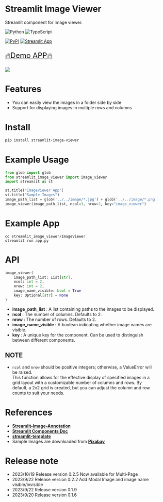 # Streamlit Image Viewer

Streamlit component for image viewer.

![Python](https://img.shields.io/badge/python-3670A0?style=for-the-badge&logo=python&logoColor=ffdd54)
![TypeScript](https://img.shields.io/badge/typescript-%23007ACC.svg?style=for-the-badge&logo=typescript&logoColor=white)

[![PyPI](https://img.shields.io/pypi/v/streamlit-image-viewer)](https://pypi.org/project/streamlit-image-viewer/)
[![Streamlit App](https://static.streamlit.io/badges/streamlit_badge_black_white.svg)](https://st-image-annotation.streamlit.app/)

<p style="font-size: 24px;"><a href="https://imageviewer.streamlit.app/">🔥Demo APP🔥</a></p>

<img src=demo/demo.gif></img>
# Features
* You can easily view the images in a folder side by side
* Support for displaying images in multiple rows and columns

# Install
```sh
pip install streamlit-image-viewer
```

# Example Usage
```python
from glob import glob
from streamlit_image_viewer import image_viewer
import streamlit as st

st.title("ImageViewer App")
st.title("Sample Images")
image_path_list = glob('../../image/*.jpg') + glob('../../image/*.png') 
image_viewer(image_path_list, ncol=3, nrow=2, key="image_viewer")
```
# Example App
```shell
cd streamlit_image_viewer/ImageViewer
streamlit run app.py
```
# API
```python
image_viewer(
    image_path_list: List[str],
    ncol: int = 2,
    nrow: int = 2,
    image_name_visible: bool = True
    key: Optional[str] = None
)
```
* **image_path_list** : A list containing paths to the images to be displayed.
* **ncol** : The number of columns. Defaults to 2.
* **nrow** : The number of rows. Defaults to 2.
* **image_name_visible** : A boolean indicating whether image names are visible.
* **key** : A unique key for the component. Can be used to distinguish between different components.

## NOTE
* `ncol` and `nrow` should be positive integers; otherwise, a ValueError will be raised.  
This function allows for the effective display of specified images in a grid layout with a customizable number of columns and rows. By default, a 2x2 grid is created, but you can adjust the column and row counts to suit your needs.

# References

* [**Streamlit-Image-Annotation**](https://github.com/hirune924/Streamlit-Image-Annotation/tree/master)  
* [**Streamlit Components Doc**](https://docs.streamlit.io/library/components)  
* [**streamlit-template**](https://github.com/streamlit/component-template)  
* Sample Images are downloaded from  [**Pixabay**](https://pixabay.com/ja/)

# Release note
* 2023/10/19 Release version 0.2.5 Now available for Multi-Page
* 2023/9/22 Release version 0.2.2 Add Modal Image and image name visible/invisible
* 2023/9/22 Release version 0.1.9
* 2023/9/20 Release version 0.1.6